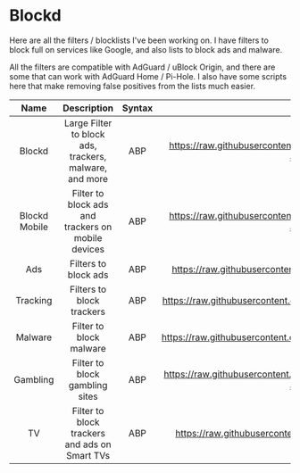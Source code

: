 # Blockd
Here are all the filters / blocklists I've been working on. I have filters to block full on services like Google, and also lists to block ads and malware.

All the filters are compatible with AdGuard / uBlock Origin, and there are some that can work with AdGuard Home / Pi-Hole. I also have some scripts here that make removing false positives from the lists much easier. 


| Name | Description | Syntax | Link |
| :---:   | :---: | :---: | :---: |
| Blockd | Large Filter to block ads, trackers, malware, and more | ABP | https://raw.githubusercontent.com/DevShubam/Filters/main/blockd-adguard.txt |
| Blockd Mobile | Filter to block ads and trackers on mobile devices | ABP | https://raw.githubusercontent.com/DevShubam/Filters/main/mobile-adguard.txt
| Ads | Filters to block ads |  ABP  | https://raw.githubusercontent.com/DevShubam/Filters/main/ads.txt |
| Tracking | Filters to block trackers | ABP | https://raw.githubusercontent.com/DevShubam/Filters/main/tracking.txt |
| Malware | Filter to block malware | ABP | https://raw.githubusercontent.com/DevShubam/Filters/main/malware.txt
| Gambling | Filter to block gambling sites | ABP | https://raw.githubusercontent.com/DevShubam/Filters/main/gambling-adguard.txt
| TV | Filter to block trackers and ads on Smart TVs | ABP | https://raw.githubusercontent.com/DevShubam/Filters/main/tv.txt
